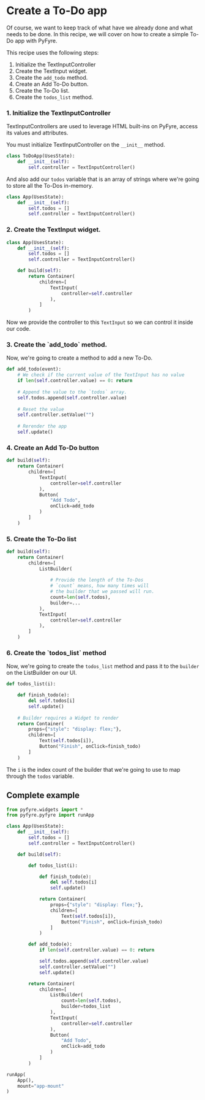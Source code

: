 # Create a To-Do app

Of course, we want to keep track of what have we already done and what needs to be done. In this recipe, we will cover on how to create a simple To-Do app with PyFyre.

This recipe uses the following steps:

1. Initialize the TextInputController
2. Create the TextInput widget.
3. Create the `add_todo` method.
4. Create an Add To-Do button.
5. Create the To-Do list.
6. Create the `todos_list` method.

### 1. Initialize the TextInputController

TextInputControllers are used to leverage HTML built-ins on PyFyre, access its values and attributes.

You must initialize TextInputController on the `__init__` method.

```python
class ToDoApp(UsesState):
    def __init__(self):
        self.controller = TextInputController()
```

And also add our `todos` variable that is an array of strings where we're going to store all the To-Dos in-memory.

```python
class App(UsesState):
    def __init__(self):
        self.todos = []
        self.controller = TextInputController()
```

### 2. Create the TextInput widget.

```python
class App(UsesState):
    def __init__(self):
        self.todos = []
        self.controller = TextInputController()

    def build(self):
        return Container(
            children=[
                TextInput(
                    controller=self.controller
                ),
            ]
        )
```

Now we provide the controller to this `TextInput` so we can control it inside our code.

### 3. Create the \`add\_todo\` method.

Now, we're going to create a method to add a new To-Do.

```python
def add_todo(event):
    # We check if the current value of the TextInput has no value
    if len(self.controller.value) == 0: return
    
    # Append the value to the `todos` array.
    self.todos.append(self.controller.value)
    
    # Reset the value
    self.controller.setValue("")
    
    # Rerender the app
    self.update()
```

### 4. Create an Add To-Do button

```python
def build(self):
    return Container(
        children=[
            TextInput(
                controller=self.controller
            ),
            Button(
                "Add Todo",
                onClick=add_todo
            )
        ]
    )
```

### 5.  Create the To-Do list

```python
def build(self):
    return Container(
        children=[
            ListBuilder(
            
                # Provide the length of the To-Dos
                # `count` means, how many times will
                # the builder that we passed will run.
                count=len(self.todos),
                builder=...
            ),
            TextInput(
                controller=self.controller
            ),
        ]
    )
```

### 6. Create the \`todos\_list\` method

Now, we're going to create the `todos_list` method and pass it to the `builder` on the ListBuilder on our UI.

```python
def todos_list(i):

    def finish_todo(e):
        del self.todos[i]
        self.update()
    
    # Builder requires a Widget to render
    return Container(
        props={"style": "display: flex;"},
        children=[
            Text(self.todos[i]),
            Button("Finish", onClick=finish_todo)
        ]
    )
```

The `i` is the index count of the builder that we're going to use to map through the `todos` variable.

## Complete example

```python
from pyfyre.widgets import *
from pyfyre.pyfyre import runApp

class App(UsesState):
    def __init__(self):
        self.todos = []
        self.controller = TextInputController()

    def build(self):

        def todos_list(i):

            def finish_todo(e):
                del self.todos[i]
                self.update()

            return Container(
                props={"style": "display: flex;"},
                children=[
                    Text(self.todos[i]),
                    Button("Finish", onClick=finish_todo)
                ]
            )

        def add_todo(e):
            if len(self.controller.value) == 0: return

            self.todos.append(self.controller.value)
            self.controller.setValue("")
            self.update()

        return Container(
            children=[
                ListBuilder(
                    count=len(self.todos),
                    builder=todos_list
                ),
                TextInput(
                    controller=self.controller
                ),
                Button(
                    "Add Todo",
                    onClick=add_todo
                )
            ]
        )

runApp(
    App(),
    mount="app-mount"
)
```
